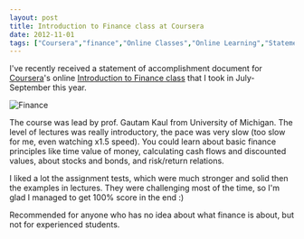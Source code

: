 ```yaml
---
layout: post
title: Introduction to Finance class at Coursera
date: 2012-11-01
tags: ["Coursera","finance","Online Classes","Online Learning","Statement of Accomplishment"]
---
```


I've recently received a statement of accomplishment document for [Coursera](https://www.coursera.org/ "Coursera")'s online [Introduction to Finance class](https://www.coursera.org/course/introfinance "Introduction to Finance class") that I took in July-September this year.

![Finance](/finance.jpg)

The course was lead by prof. Gautam Kaul from University of Michigan. The level of lectures was really introductory, the pace was very slow (too slow for me, even watching x1.5 speed). You could learn about basic finance principles like time value of money, calculating cash flows and discounted values, about stocks and bonds, and risk/return relations.

I liked a lot the assignment tests, which were much stronger and solid then the examples in lectures. They were challenging most of the time, so I'm glad I managed to get 100% score in the end :)

Recommended for anyone who has no idea about what finance is about, but not for experienced students.